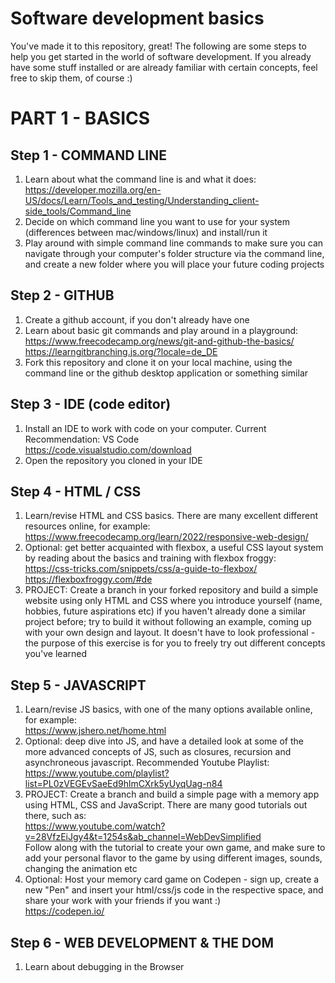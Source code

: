 # Software development basics

You've made it to this repository, great! The following are some steps to help you get started in the world of software development. If you already have some stuff installed or are already familiar with certain concepts, feel free to skip them, of course :)


# PART 1 - BASICS

## Step 1 - COMMAND LINE
1. Learn about what the command line is and what it does:   
   https://developer.mozilla.org/en-US/docs/Learn/Tools_and_testing/Understanding_client-side_tools/Command_line
2. Decide on which command line you want to use for your system (differences between mac/windows/linux) and install/run it
3. Play around with simple command line commands to make sure you can navigate through your computer's folder structure via the command line, and create a new folder where you will place your future coding projects

## Step 2 - GITHUB
1. Create a github account, if you don't already have one
2. Learn about basic git commands and play around in a playground:    
   https://www.freecodecamp.org/news/git-and-github-the-basics/    
   https://learngitbranching.js.org/?locale=de_DE
3. Fork this repository and clone it on your local machine, using the command line or the github desktop application or something similar

## Step 3 - IDE (code editor)
1. Install an IDE to work with code on your computer. Current Recommendation: VS Code   
   https://code.visualstudio.com/download
2. Open the repository you cloned in your IDE

## Step 4 - HTML / CSS
1. Learn/revise HTML and CSS basics. There are many excellent different resources online, for example:          
   https://www.freecodecamp.org/learn/2022/responsive-web-design/
2. Optional: get better acquainted with flexbox, a useful CSS layout system by reading about the basics and training with flexbox froggy:    
   https://css-tricks.com/snippets/css/a-guide-to-flexbox/    
   https://flexboxfroggy.com/#de
3. PROJECT: Create a branch in your forked repository and build a simple website using only HTML and CSS where you introduce yourself (name, hobbies, future aspirations etc) if you haven't already done a similar project before; try to build it without following an example, coming up with your own design and layout. It doesn't have to look professional - the purpose of this exercise is for you to freely try out different concepts you've learned

## Step 5 - JAVASCRIPT
1. Learn/revise JS basics, with one of the many options available online, for example:    
   https://www.jshero.net/home.html
2. Optional: deep dive into JS, and have a detailed look at some of the more advanced concepts of JS, such as closures, recursion and asynchroneous javascript. Recommended Youtube Playlist:    
   https://www.youtube.com/playlist?list=PL0zVEGEvSaeEd9hlmCXrk5yUyqUag-n84
4. PROJECT: Create a branch and build a simple page with a memory app using HTML, CSS and JavaScript. There are many good tutorials out there, such as:    
   https://www.youtube.com/watch?v=28VfzEiJgy4&t=1254s&ab_channel=WebDevSimplified   
   Follow along with the tutorial to create your own game, and make sure to add your personal flavor to the game by using different images, sounds, changing the animation etc   
5. Optional: Host your memory card game on Codepen - sign up, create a new "Pen" and insert your html/css/js code in the respective space, and share your work with your friends if you want :)  
   https://codepen.io/

## Step 6 - WEB DEVELOPMENT & THE DOM
1. Learn about debugging in the Browser
